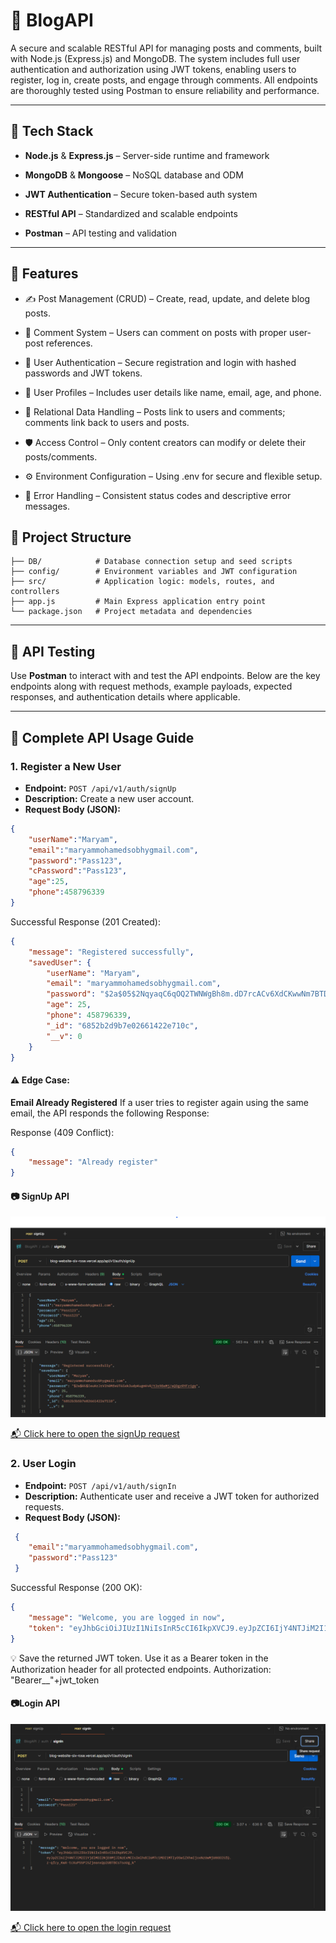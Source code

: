 # 📝 BlogAPI

A secure and scalable RESTful API for managing posts and comments, built with Node.js (Express.js) and MongoDB. The system includes full user authentication and authorization using JWT tokens, enabling users to register, log in, create posts, and engage through comments. All endpoints are thoroughly tested using Postman to ensure reliability and performance.

---
## 🔧 Tech Stack

- **Node.js** & **Express.js** – Server-side runtime and framework

- **MongoDB** & **Mongoose** – NoSQL database and ODM

- **JWT Authentication** – Secure token-based auth system

- **RESTful API** – Standardized and scalable endpoints

- **Postman** – API testing and validation

---

## 🚀 Features

- ✍️ Post Management (CRUD) – Create, read, update, and delete blog posts.
  
- 💬 Comment System – Users can comment on posts with proper user-post references.
  
- 🔐 User Authentication – Secure registration and login with hashed passwords and JWT tokens.

- 🧑 User Profiles – Includes user details like name, email, age, and phone.

- 🔗 Relational Data Handling – Posts link to users and comments; comments link back to users and posts.

- 🛡️ Access Control – Only content creators can modify or delete their posts/comments.

- ⚙️ Environment Configuration – Using .env for secure and flexible setup.

- 🚦 Error Handling – Consistent status codes and descriptive error messages.

## 📁 Project Structure

```
├── DB/            # Database connection setup and seed scripts
├── config/        # Environment variables and JWT configuration
├── src/           # Application logic: models, routes, and controllers
├── app.js         # Main Express application entry point
└── package.json   # Project metadata and dependencies
```



---
## 🧪 API Testing

Use **Postman** to interact with and test the API endpoints. Below are the key endpoints along with request methods, example payloads, expected responses, and authentication details where applicable.


---

## 📘 Complete API Usage Guide
### 1. Register a New User  
- **Endpoint:** `POST /api/v1/auth/signUp`  
- **Description:** Create a new user account.  
- **Request Body (JSON):**
```json
{
    "userName":"Maryam",
    "email":"maryammohamedsobhygmail.com",
    "password":"Pass123",
    "cPassword":"Pass123", 
    "age":25, 
    "phone":458796339
}
```

Successful Response (201 Created):
```json
{
    "message": "Registered successfully",
    "savedUser": {
        "userName": "Maryam",
        "email": "maryammohamedsobhygmail.com",
        "password": "$2a$05$2NqyaqC6qOQ2TWNWgBh8m.dD7rcACv6XdCKwwNm7BTD2KI5ON69Fa",
        "age": 25,
        "phone": 458796339,
        "_id": "6852b2d9b7e02661422e710c",
        "__v": 0
    }
}


```

#### ⚠️ Edge Case:
**Email Already Registered**
If a user tries to register again using the same email, the API responds the following Response:

Response (409 Conflict):

```json
{
    "message": "Already register"
}
```
#### 📷 SignUp API
![SignUp Request & Response](./imgs/signup_req_res.png)

[📬 Click here to open the signUp request](https://www.postman.com/graduation-space-584306/blogapi/request/sw9yzxo/blogapi?action=share&creator=21090382&ctx=documentation)



### 2. User Login
- **Endpoint:** `POST /api/v1/auth/signIn`  
- **Description:** Authenticate user and receive a JWT token for authorized requests.   
- **Request Body (JSON):**
```json
 {
    "email":"maryammohamedsobhygmail.com",
    "password":"Pass123"
 }
```
Successful Response (200 OK):

```json
{
    "message": "Welcome, you are logged in now",
    "token": "eyJhbGciOiJIUzI1NiIsInR5cCI6IkpXVCJ9.eyJpZCI6IjY4NTJiM2I1YjdlMDI2NjE0MjJlNzExMCIsImlhdCI6MTc1MDI1MTIyOSwiZXhwIjoxNzUwMjU0ODI5fQ.z-qfcy_KwX-tcXuPS5Pi5ZjeanxQp2UBTBCsTsoUg_k"
}
```

💡 Save the returned JWT token. Use it as a Bearer token in the Authorization header for all protected endpoints.
Authorization: "Bearer__"+jwt_token

#### 📷Login API
![Login API](./imgs/login_req_res.png)

[📬 Click here to open the login request](https://www.postman.com/graduation-space-584306/blogapi/request/023eu14/blogapi?action=share&creator=21090382&ctx=documentation)
